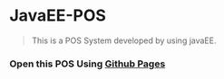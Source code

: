 # JavaEE-POS
> This is a POS System developed by using javaEE.

### Open this POS Using [Github Pages]()
